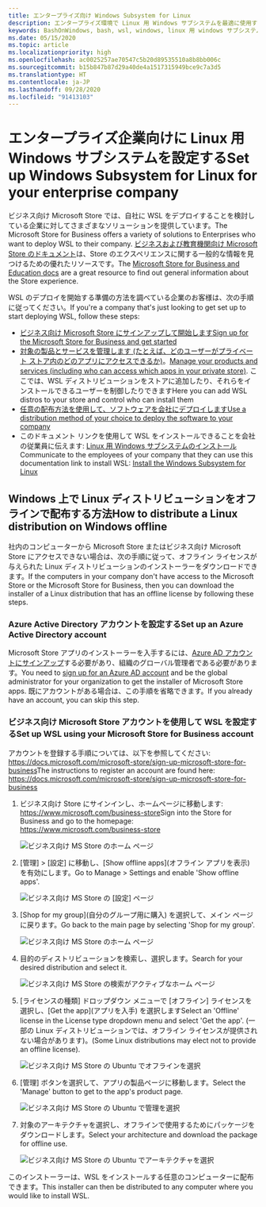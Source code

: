 ```yaml
---
title: エンタープライズ向け Windows Subsystem for Linux
description: エンタープライズ環境で Linux 用 Windows サブシステムを最適に使用する方法に関するリソースと手順。
keywords: BashOnWindows, bash, wsl, windows, linux 用 windows サブシステム, windowssubsystem, ubuntu, debian, suse, windows 10, エンタープライズ, デプロイ, オフライン, パッケージング, ストア, ディストリビューション, インストール, インストール
ms.date: 05/15/2020
ms.topic: article
ms.localizationpriority: high
ms.openlocfilehash: ac0025257ae70547c5b20d89535510a8b8bb006c
ms.sourcegitcommit: b15b847b87d29a40de4a1517315949bce9c7a3d5
ms.translationtype: HT
ms.contentlocale: ja-JP
ms.lasthandoff: 09/28/2020
ms.locfileid: "91413103"
---
```

# <a name="set-up-windows-subsystem-for-linux-for-your-enterprise-company"></a><span data-ttu-id="d9671-104">エンタープライズ企業向けに Linux 用 Windows サブシステムを設定する</span><span class="sxs-lookup"><span data-stu-id="d9671-104">Set up Windows Subsystem for Linux for your enterprise company</span></span>

<span data-ttu-id="d9671-105">ビジネス向け Microsoft Store では、自社に WSL をデプロイすることを検討している企業に対してさまざまなソリューションを提供しています。</span><span class="sxs-lookup"><span data-stu-id="d9671-105">The Microsoft Store for Business offers a variety of solutions to Enterprises who want to deploy WSL to their company.</span></span> <span data-ttu-id="d9671-106">[ビジネスおよび教育機関向け Microsoft Store のドキュメント](/microsoft-store/)は、Store のエクスペリエンスに関する一般的な情報を見つけるための優れたリソースです。</span><span class="sxs-lookup"><span data-stu-id="d9671-106">The [Microsoft Store for Business and Education docs](/microsoft-store/) are a great resource to find out general information about the Store experience.</span></span>

<span data-ttu-id="d9671-107">WSL のデプロイを開始する準備の方法を調べている企業のお客様は、次の手順に従ってください。</span><span class="sxs-lookup"><span data-stu-id="d9671-107">If you're a company that's just looking to get set up to start deploying WSL, follow these steps:</span></span>

* [<span data-ttu-id="d9671-108">ビジネス向け Microsoft Store にサインアップして開始します</span><span class="sxs-lookup"><span data-stu-id="d9671-108">Sign up for the Microsoft Store for Business and get started</span></span>](/microsoft-store/sign-up-microsoft-store-for-business-overview)
* <span data-ttu-id="d9671-109">[対象の製品とサービスを管理します (たとえば、どのユーザーがプライベート ストア内のどのアプリにアクセスできるか)](/microsoft-store/manage-apps-microsoft-store-for-business-overview)。</span><span class="sxs-lookup"><span data-stu-id="d9671-109">[Manage your products and services (including who can access which apps in your private store)](/microsoft-store/manage-apps-microsoft-store-for-business-overview).</span></span> <span data-ttu-id="d9671-110">ここでは、WSL ディストリビューションをストアに追加したり、それらをインストールできるユーザーを制御したりできます</span><span class="sxs-lookup"><span data-stu-id="d9671-110">Here you can add WSL distros to your store and control who can install them</span></span>
* [<span data-ttu-id="d9671-111">任意の配布方法を使用して、ソフトウェアを会社にデプロイします</span><span class="sxs-lookup"><span data-stu-id="d9671-111">Use a distribution method of your choice to deploy the software to your company</span></span>](/microsoft-store/distribute-apps-to-your-employees-microsoft-store-for-business)
* <span data-ttu-id="d9671-112">このドキュメント リンクを使用して WSL をインストールできることを会社の従業員に伝えます: [Linux 用 Windows サブシステムのインストール](./install-win10.md)</span><span class="sxs-lookup"><span data-stu-id="d9671-112">Communicate to the employees of your company that they can use this documentation link to install WSL: [Install the Windows Subsystem for Linux](./install-win10.md)</span></span>

## <a name="how-to-distribute-a-linux-distribution-on-windows-offline"></a><span data-ttu-id="d9671-113">Windows 上で Linux ディストリビューションをオフラインで配布する方法</span><span class="sxs-lookup"><span data-stu-id="d9671-113">How to distribute a Linux distribution on Windows offline</span></span>

<span data-ttu-id="d9671-114">社内のコンピューターから Microsoft Store またはビジネス向け Microsoft Store にアクセスできない場合は、次の手順に従って、オフライン ライセンスが与えられた Linux ディストリビューションのインストーラーをダウンロードできます。</span><span class="sxs-lookup"><span data-stu-id="d9671-114">If the computers in your company don't have access to the Microsoft Store or the Microsoft Store for Business, then you can download the installer of a Linux distribution that has an offline license by following these steps.</span></span>

### <a name="set-up-an-azure-active-directory-account"></a><span data-ttu-id="d9671-115">Azure Active Directory アカウントを設定する</span><span class="sxs-lookup"><span data-stu-id="d9671-115">Set up an Azure Active Directory account</span></span>

<span data-ttu-id="d9671-116">Microsoft Store アプリのインストーラーを入手するには、[Azure AD アカウントにサインアップ](/azure/active-directory/fundamentals/sign-up-organization?WT.mc_id=windows-c9-niner)する必要があり、組織のグローバル管理者である必要があります。</span><span class="sxs-lookup"><span data-stu-id="d9671-116">You need to [sign up for an Azure AD account](/azure/active-directory/fundamentals/sign-up-organization?WT.mc_id=windows-c9-niner) and be the global administrator for your organization to get the installer of Microsoft Store apps.</span></span> <span data-ttu-id="d9671-117">既にアカウントがある場合は、この手順を省略できます。</span><span class="sxs-lookup"><span data-stu-id="d9671-117">If you already have an account, you can skip this step.</span></span>

### <a name="set-up-wsl-using-your-microsoft-store-for-business-account"></a><span data-ttu-id="d9671-118">ビジネス向け Microsoft Store アカウントを使用して WSL を設定する</span><span class="sxs-lookup"><span data-stu-id="d9671-118">Set up WSL using your Microsoft Store for Business account</span></span>

<span data-ttu-id="d9671-119">アカウントを登録する手順については、以下を参照してください: https://docs.microsoft.com/microsoft-store/sign-up-microsoft-store-for-business</span><span class="sxs-lookup"><span data-stu-id="d9671-119">The instructions to register an account are found here: https://docs.microsoft.com/microsoft-store/sign-up-microsoft-store-for-business</span></span>

1. <span data-ttu-id="d9671-120">ビジネス向け Store にサインインし、ホームページに移動します: https://www.microsoft.com/business-store</span><span class="sxs-lookup"><span data-stu-id="d9671-120">Sign into the Store for Business and go to the homepage: https://www.microsoft.com/business-store</span></span>

    ![ビジネス向け MS Store のホーム ページ](media/offlineinstallscreens/1-screen.png)

2. <span data-ttu-id="d9671-122">[管理] > [設定] に移動し、[Show offline apps]\(オフライン アプリを表示\) を有効にします。</span><span class="sxs-lookup"><span data-stu-id="d9671-122">Go to Manage > Settings and enable 'Show offline apps'.</span></span>

    ![ビジネス向け MS Store の [設定] ページ](media/offlineinstallscreens/2-screen.png)

3. <span data-ttu-id="d9671-124">[Shop for my group]\(自分のグループ用に購入\) を選択して、メイン ページに戻ります。</span><span class="sxs-lookup"><span data-stu-id="d9671-124">Go back to the main page by selecting 'Shop for my group'.</span></span>

    ![ビジネス向け MS Store のホーム ページ](media/offlineinstallscreens/1-screen.png)

4. <span data-ttu-id="d9671-126">目的のディストリビューションを検索し、選択します。</span><span class="sxs-lookup"><span data-stu-id="d9671-126">Search for your desired distribution and select it.</span></span>

    ![ビジネス向け MS Store の検索がアクティブなホーム ページ](media/offlineinstallscreens/3-screen.png)

5. <span data-ttu-id="d9671-128">[ライセンスの種類] ドロップダウン メニューで [オフライン] ライセンスを選択し、[Get the app]\(アプリを入手\) を選択します</span><span class="sxs-lookup"><span data-stu-id="d9671-128">Select an 'Offline' license in the License type dropdown menu and select 'Get the app'.</span></span> <span data-ttu-id="d9671-129">(一部の Linux ディストリビューションでは、オフライン ライセンスが提供されない場合があります)。</span><span class="sxs-lookup"><span data-stu-id="d9671-129">(Some Linux distributions may elect not to provide an offline license).</span></span>

    ![ビジネス向け MS Store の Ubuntu でオフラインを選択](media/offlineinstallscreens/4-screen.png)

6. <span data-ttu-id="d9671-131">[管理] ボタンを選択して、アプリの製品ページに移動します。</span><span class="sxs-lookup"><span data-stu-id="d9671-131">Select the 'Manage' button to get to the app's product page.</span></span>

    ![ビジネス向け MS Store の Ubuntu で管理を選択](media/offlineinstallscreens/5-screen.png)

7. <span data-ttu-id="d9671-133">対象のアーキテクチャを選択し、オフラインで使用するためにパッケージをダウンロードします。</span><span class="sxs-lookup"><span data-stu-id="d9671-133">Select your architecture and download the package for offline use.</span></span>

    ![ビジネス向け MS Store の Ubuntu でアーキテクチャを選択](media/offlineinstallscreens/6-screen.png)

<span data-ttu-id="d9671-135">このインストーラーは、WSL をインストールする任意のコンピューターに配布できます。</span><span class="sxs-lookup"><span data-stu-id="d9671-135">This installer can then be distributed to any computer where you would like to install WSL.</span></span>
